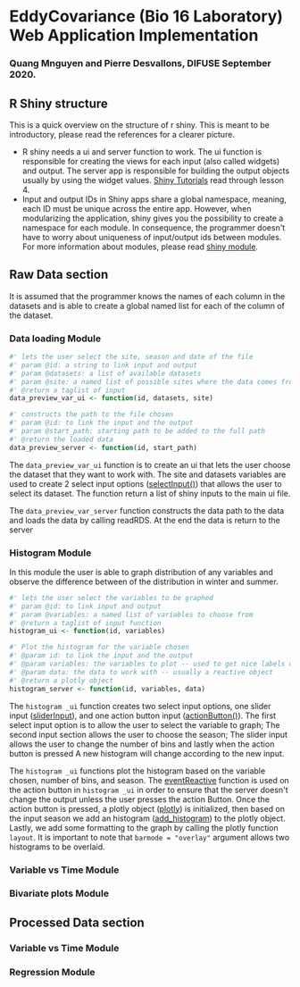 # EddyCovariance (Bio 16 Laboratory) Web Application Implementation
### Quang Mnguyen and Pierre Desvallons, DIFUSE September 2020.

## R Shiny structure
This is a quick overview on the structure of r shiny. This is meant to be introductory, please read the references for a clearer picture.

- R shiny needs a ui and server function to work. The ui function is responsible for creating the views for each input (also called widgets) and output. The server app is responsible for building the output objects usually by using the widget values. [Shiny Tutorials](https://shiny.rstudio.com/tutorial/written-tutorial/lesson1) read through lesson 4.
- Input and output IDs in Shiny apps share a global namespace, meaning, each ID must be unique across the entire app. However, when modularizing the application, shiny gives you the possibility to create a namespace for each module. In consequence, the programmer doesn't have to worry about uniqueness of input/output ids between modules. For more information about modules, please read [shiny module](https://shiny.rstudio.com/articles/modules.html).

## Raw Data section
It is assumed that the programmer knows the names of each column in the datasets and is able to create a global named list for each of the column of the dataset.
### Data loading Module
```r
#' lets the user select the site, season and date of the file
#' param @id: a string to link input and output
#' param @datasets: a list of available datasets
#' param @site: a named list of possible sites where the data comes from
#' @return a taglist of input
data_preview_var_ui <- function(id, datasets, site)

#' constructs the path to the file chosen
#' param @id: to link the input and the output
#' param @start_path: starting path to be added to the full path
#' @return the loaded data
data_preview_server <- function(id, start_path)
```
The `data_preview_var_ui` function is to create an ui that lets the user choose the dataset that they want to work with. The site and datasets variables are used to create 2 select input options ([selectInput()](https://shiny.rstudio.com/reference/shiny/1.5.0/selectInput.html)) that allows the user to select its dataset. The function return a list of shiny inputs to the main ui file.

 The `data_preview_var_server` function constructs the data path to the data and loads the data by calling readRDS. At the end the data is return to the server

### Histogram Module
In this module the user is able to graph distribution of any variables and observe the difference between of the distribution in winter and summer.

```r
#' lets the user select the variables to be graphed
#' param @id: to link input and output
#' param @variables: a named list of variables to choose from
#' @return a taglist of input function
histogram_ui <- function(id, variables)

#' Plot the histogram for the variable chosen
#' @param id: to link the input and the output
#' @param variables: the variables to plot -- used to get nice labels on axes
#' @param data: the data to work with -- usually a reactive object
#' @return a plotly object
histogram_server <- function(id, variables, data)
```

The `histogram _ui` function creates two select input options, one slider input ([sliderInput](https://shiny.rstudio.com/reference/shiny/1.5.0/sliderInput.html)), and  one action button input ([actionButton()](https://shiny.rstudio.com/reference/shiny/1.5.0/actionButton.html)). The first select input option is to allow the user to select the variable to graph; The second input section allows the user to choose the season; The slider input allows the user to change the number of bins and lastly when the action button is pressed A new histogram will change according to the new input.

 The `histogram _ui` functions plot the histogram based on the variable chosen, number of bins, and season. The [eventReactive](https://shiny.rstudio.com/reference/shiny/1.5.0/observeEvent.html) function is used on the action button in `histogram _ui` in order to ensure that the server doesn't change the output unless the user presses the action Button. Once the action button is pressed, a plotly object ([plotly](https://plotly.com/r/)) is initialized, then based on the input season we add an histogram ([add_histogram](https://plotly.com/r/histograms)) to the plotly object. Lastly, we add some formatting to the graph by calling the plotly function `layout`. It is important to note that `barmode = "overlay"` argument allows two histograms to be overlaid.

### Variable vs Time Module

### Bivariate plots Module


## Processed Data section

### Variable vs Time Module

### Regression Module
